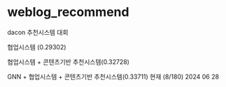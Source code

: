 # weblog_recommend
dacon 추천시스템 대회

협업시스템 (0.29302)

협업시스템 + 콘텐츠기반 추천시스템(0.32728)

GNN + 협업시스템 + 콘텐츠기반 추천시스템(0.33711) 현재 (8/180) 2024 06 28

